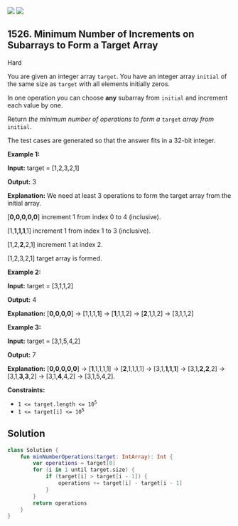 [![](https://img.shields.io/github/stars/javadev/LeetCode-in-Kotlin?label=Stars&style=flat-square)](https://github.com/javadev/LeetCode-in-Kotlin)
[![](https://img.shields.io/github/forks/javadev/LeetCode-in-Kotlin?label=Fork%20me%20on%20GitHub%20&style=flat-square)](https://github.com/javadev/LeetCode-in-Kotlin/fork)

## 1526\. Minimum Number of Increments on Subarrays to Form a Target Array

Hard

You are given an integer array `target`. You have an integer array `initial` of the same size as `target` with all elements initially zeros.

In one operation you can choose **any** subarray from `initial` and increment each value by one.

Return _the minimum number of operations to form a_ `target` _array from_ `initial`.

The test cases are generated so that the answer fits in a 32-bit integer.

**Example 1:**

**Input:** target = [1,2,3,2,1]

**Output:** 3

**Explanation:** We need at least 3 operations to form the target array from the initial array. 

[**0,0,0,0,0**] increment 1 from index 0 to 4 (inclusive). 

[1,**1,1,1**,1] increment 1 from index 1 to 3 (inclusive). 

[1,2,**2**,2,1] increment 1 at index 2. 

[1,2,3,2,1] target array is formed.

**Example 2:**

**Input:** target = [3,1,1,2]

**Output:** 4

**Explanation:** [**0,0,0,0**] -> [1,1,1,**1**] -> [**1**,1,1,2] -> [**2**,1,1,2] -> [3,1,1,2]

**Example 3:**

**Input:** target = [3,1,5,4,2]

**Output:** 7

**Explanation:** [**0,0,0,0,0**] -> [**1**,1,1,1,1] -> [**2**,1,1,1,1] -> [3,1,**1,1,1**] -> [3,1,**2,2**,2] -> [3,1,**3,3**,2] -> [3,1,**4**,4,2] -> [3,1,5,4,2].

**Constraints:**

*   <code>1 <= target.length <= 10<sup>5</sup></code>
*   <code>1 <= target[i] <= 10<sup>5</sup></code>

## Solution

```kotlin
class Solution {
    fun minNumberOperations(target: IntArray): Int {
        var operations = target[0]
        for (i in 1 until target.size) {
            if (target[i] > target[i - 1]) {
                operations += target[i] - target[i - 1]
            }
        }
        return operations
    }
}
```